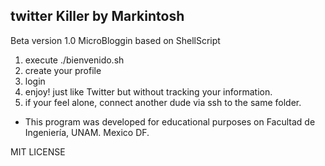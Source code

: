 twitter Killer by Markintosh
---------------
Beta version 1.0
MicroBloggin based on ShellScript

1) execute ./bienvenido.sh
2) create your profile
3) login
4) enjoy! just like Twitter but without tracking your information.
5) if your feel alone, connect another dude via ssh to the same folder.

- This program was developed for educational purposes on Facultad de Ingeniería, UNAM. Mexico DF.

MIT LICENSE
